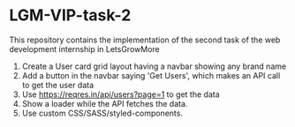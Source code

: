 # LGM-VIP-task-2
This repository contains the implementation of the second task of the web development internship in LetsGrowMore 
1. Create a User card grid layout having a navbar showing any brand name 
2. Add a button in the navbar saying 'Get Users', which makes an API call to get the user data
3. Use https://reqres.in/api/users?page=1 to get the data 
4. Show a loader while the API fetches the data. 
5. Use custom CSS/SASS/styled-components. 
